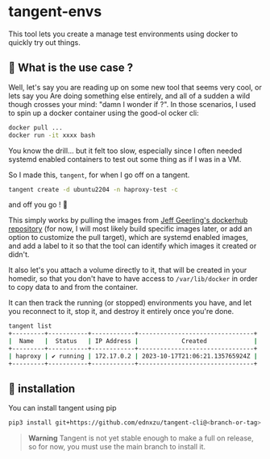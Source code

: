# tangent-envs

This tool lets you create a manage test environments using docker to quickly try out things.

## 🤔 What is the use case ?

Well, let's say you are reading up on some new tool that seems very cool, or lets say you Are doing something else entirely, and all of a sudden a wild though crosses your mind: "damn I wonder if <insert any random question> ?". In those scenarios, I used to spin up a docker container using the good-ol ocker cli:

```bash
docker pull ...
docker run -it xxxx bash
```

You know the drill... but it felt too slow, especially since I often needed systemd enabled containers to test out some thing as if I was in a VM.

So I made this, `tangent`, for when I go off on a tangent.

```bash
tangent create -d ubuntu2204 -n haproxy-test -c
```

and off you go ! 🚀

This simply works by pulling the images from [Jeff Geerling's dockerhub repository](https://ansible.jeffgeerling.com/) (for now, I will most likely build specific images later, or add an option to customize the pull target), which are systemd enabled images, and add a label to it so that the tool can identify which images it created or didn't.

It also let's you attach a volume directly to it, that will be created in your homedir, so that you don't have to have access to `/var/lib/docker` in order to copy data to and from the container.

It can then track the running (or stopped) environments you have, and let you reconnect to it, stop it, and destroy it entirely once you're done.

```bash
tangent list
+---------+-----------+------------+--------------------------------+
|  Name   |  Status   | IP Address |            Created             |
+---------+-----------+------------+--------------------------------+
| haproxy | ✔ running | 172.17.0.2 | 2023-10-17T21:06:21.135765924Z |
+---------+-----------+------------+--------------------------------+
```

## 🐍 installation

You can install tangent using pip

```bash
pip3 install git+https://github.com/ednxzu/tangent-cli@<branch-or-tag>
```

> **Warning**
> Tangent is not yet stable enough to make a full on release, so for now, you must use the main branch to install it.
